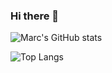 ### Hi there 👋

![Marc's GitHub stats](https://github-readme-stats.vercel.app/api?username=marcfyk&show_icons=true&theme=tokyonight)

![Top Langs](https://github-readme-stats.vercel.app/api/top-langs/?username=marcfyk&theme=tokyonight)

<!--
**marcfyk/marcfyk** is a ✨ _special_ ✨ repository because its `README.md` (this file) appears on your GitHub profile.

Here are some ideas to get you started:

- 🔭 I’m currently working on ...
- 🌱 I’m currently learning ...
- 👯 I’m looking to collaborate on ...
- 🤔 I’m looking for help with ...
- 💬 Ask me about ...
- 📫 How to reach me: ...
- 😄 Pronouns: ...
- ⚡ Fun fact: ...
-->
